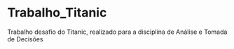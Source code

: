 # Trabalho_Titanic
Trabalho desafio do Titanic, realizado para a disciplina de Análise e Tomada de Decisões
